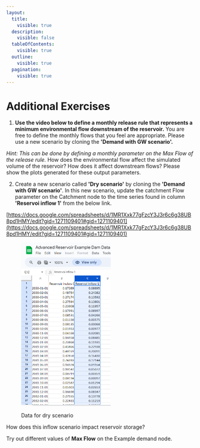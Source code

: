```yaml
---
layout:
  title:
    visible: true
  description:
    visible: false
  tableOfContents:
    visible: true
  outline:
    visible: true
  pagination:
    visible: true
---
```


# Additional Exercises

1. **Use the video below to define a monthly release rule that represents a minimum environmental flow downstream of the reservoir.** You are free to define the monthly flows that you feel are appropriate. Please use a new scenario by cloning the **'Demand with GW scenario'.**

&#x20;        _Hint: This can be done by defining a monthly parameter on the Max Flow of the release rule._ How does the environmental flow affect the simulated volume of the reservoir? How does it affect downstream flows? Please show the plots generated for these output parameters.

2. Create a new scenario called **'Dry scenario'** by cloning the **'Demand with GW scenario'**. In this new scenario, update the catchment Flow parameter on the Catchment node to the time series found in column **'Reservoi inflow 1'** from the below link.

[https://docs.google.com/spreadsheets/d/1MR1Xxk77gFzcY3J3r6c6g38UB8pd1HMY/edit?gid=1271109401#gid=1271109401](https://docs.google.com/spreadsheets/d/1MR1Xxk77gFzcY3J3r6c6g38UB8pd1HMY/edit?gid=1271109401#gid=1271109401)

<figure><img src="../../.gitbook/assets/image (243).png" alt="" width="240"><figcaption><p>Data for dry scenario</p></figcaption></figure>

How does this inflow scenario impact reservoir storage?&#x20;

Try out different values of **Max Flow** on the Example demand node.
